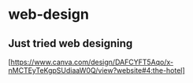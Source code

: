 # web-design
## Just tried web designing 
[https://www.canva.com/design/DAFCYFT5Aqo/x-nMCTEyTeKgpSUdiaaW0Q/view?website#4:the-hotel]
